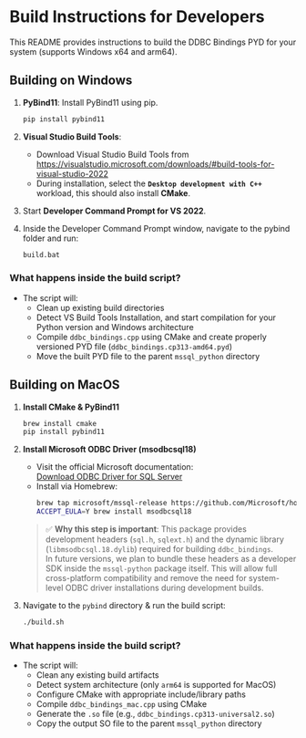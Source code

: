 # Build Instructions for Developers

This README provides instructions to build the DDBC Bindings PYD for your system (supports Windows x64 and arm64).

## Building on Windows

1. **PyBind11**: Install PyBind11 using pip.
    ```sh
    pip install pybind11
    ```
2. **Visual Studio Build Tools**:
    - Download Visual Studio Build Tools from https://visualstudio.microsoft.com/downloads/#build-tools-for-visual-studio-2022
    - During installation, select the **`Desktop development with C++`** workload, this should also install **CMake**.

3. Start **Developer Command Prompt for VS 2022**.

4. Inside the Developer Command Prompt window, navigate to the pybind folder and run:
    ```sh
    build.bat
    ```

### What happens inside the build script? 

- The script will:
    - Clean up existing build directories
    - Detect VS Build Tools Installation, and start compilation for your Python version and Windows architecture
    - Compile `ddbc_bindings.cpp` using CMake and create properly versioned PYD file (`ddbc_bindings.cp313-amd64.pyd`)
    - Move the built PYD file to the parent `mssql_python` directory

## Building on MacOS

1. **Install CMake & PyBind11**
   ```bash
   brew install cmake
   pip install pybind11
   ```

2. **Install Microsoft ODBC Driver (msodbcsql18)**
   - Visit the official Microsoft documentation:  
     [Download ODBC Driver for SQL Server](https://learn.microsoft.com/sql/connect/odbc/download-odbc-driver-for-sql-server)
   - Install via Homebrew:
     ```bash
     brew tap microsoft/mssql-release https://github.com/Microsoft/homebrew-mssql-release
     ACCEPT_EULA=Y brew install msodbcsql18
     ```

   > ✅ **Why this step is important**: This package provides development headers (`sql.h`, `sqlext.h`) and the dynamic library (`libmsodbcsql.18.dylib`) required for building `ddbc_bindings`.  
   > In future versions, we plan to bundle these headers as a developer SDK inside the `mssql-python` package itself. This will allow full cross-platform compatibility and remove the need for system-level ODBC driver installations during development builds.

3. Navigate to the `pybind` directory & run the build script:
   ```bash
   ./build.sh
   ```
### What happens inside the build script? 

- The script will:
   - Clean any existing build artifacts
   - Detect system architecture (only `arm64` is supported for MacOS)
   - Configure CMake with appropriate include/library paths
   - Compile `ddbc_bindings_mac.cpp` using CMake
   - Generate the `.so` file (e.g., `ddbc_bindings.cp313-universal2.so`)
   - Copy the output SO file to the parent `mssql_python` directory
